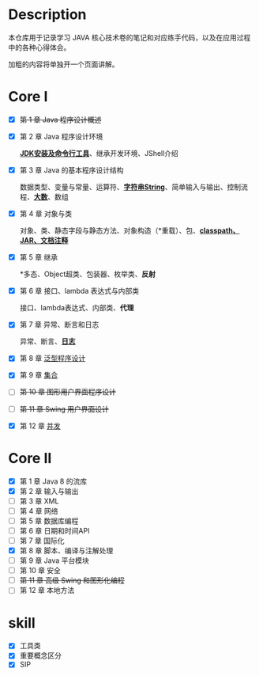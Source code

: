 # Description

本仓库用于记录学习 JAVA 核心技术卷的笔记和对应练手代码，以及在应用过程中的各种心得体会。

加粗的内容将单独开一个页面讲解。

# Core I

- [x] ~~第 1 章 Java 程序设计概述~~

- [x] 第 2 章 Java 程序设计环境

  [**JDK安装及命令行工具**](src/coreI/CH02/README.md)、继承开发环境、JShell介绍

- [x] 第 3 章 Java 的基本程序设计结构

  数据类型、变量与常量、运算符、[**字符串String**](src/coreI/CH03/README.md#String详解)、简单输入与输出、控制流程、[**大数**](src/coreI/CH03/README.md#精度丢失)、数组

- [x] 第 4 章 对象与类

  对象、类、静态字段与静态方法、对象构造（*重载）、包、[**classpath、JAR、文档注释**](src/coreI/CH04/README.md)

- [x] 第 5 章 继承

  *多态、Object超类、包装器、枚举类、**反射**

- [x] 第 6 章 接口、lambda 表达式与内部类

  接口、lambda表达式、内部类、**代理**

- [x] 第 7 章 异常、断言和日志

  异常、断言、[**日志**](src/coreI/CH07/README.md)

- [x] 第 8 章 [泛型程序设计](src/coreI/CH08/README.md)

- [x] 第 9 章 [集合](src/coreI/CH09/README.md)

- [ ] ~~第 10 章 图形用户界面程序设计~~

- [ ] ~~第 11 章 Swing 用户界面设计~~

- [x] 第 12 章 [并发](src/coreI/CH12/README.md)



# Core II

- [x] 第 1 章 Java 8 的流库
- [x] 第 2 章 输入与输出
- [ ] 第 3 章 XML
- [ ] 第 4 章 网络
- [ ] 第 5 章 数据库编程
- [ ] 第 6 章 日期和时间API
- [ ] 第 7 章 国际化
- [x] 第 8 章 脚本、编译与注解处理
- [ ] 第 9 章 Java 平台模块
- [ ] 第 10 章 安全
- [ ] ~~第 11 章 高级 Swing 和图形化编程~~
- [ ] 第 12 章 本地方法

# skill

- [x] 工具类
- [x] 重要概念区分
- [x] SIP